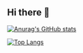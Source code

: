 ## Hi there 👋

[![Anurag's GitHub stats](https://github-readme-stats.vercel.app/api?username=tobias-nix)](https://github.com/tobias-nix/github-readme-stats)

[![Top Langs](https://github-readme-stats.vercel.app/api/top-langs/?username=tobias-nix&layout=pie)](https://github.com/tobias-nix/github-readme-stats)

<!--
**tobias-nix/tobias-nix** is a ✨ _special_ ✨ repository because its `README.md` (this file) appears on your GitHub profile.

Here are some ideas to get you started:

- 🔭 I’m currently working on ...
- 🌱 I’m currently learning ...
- 👯 I’m looking to collaborate on ...
- 🤔 I’m looking for help with ...
- 💬 Ask me about ...
- 📫 How to reach me: ...
- 😄 Pronouns: ...
- ⚡ Fun fact: ...
-->
